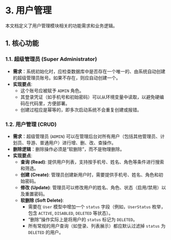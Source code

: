 # 3. 用户管理

本文档定义了用户管理模块相关的功能需求和业务逻辑。

## 1. 核心功能

### 1.1. 超级管理员 (Super Administrator)

*   **需求**：系统初始化时，应检查数据库中是否存在一个唯一的、由系统自动创建的超级管理员账号。如果不存在，则应自动创建一个。
*   **实现要点**:
    *   这个账号应被赋予 `ADMIN` 角色。
    *   其登录凭证（如手机号和初始密码）可以从环境变量中读取，以避免硬编码在代码里，方便部署。
    *   创建过程应是幂等的，即多次启动系统不会重复创建或报错。

### 1.2. 用户管理 (CRUD)

*   **需求**：超级管理员 (`ADMIN`) 可以在管理后台对所有用户（包括其他管理员、计划员、导游、普通用户）进行增、删、改、查操作。
*   **删除逻辑**：删除操作必须是“软删除”，而不是物理删除。
*   **实现要点**:
    *   **查询 (Read)**: 提供用户列表，支持按手机号、姓名、角色等条件进行搜索和筛选。
    *   **创建 (Create)**: 管理员创建新用户时，需要提供手机号、姓名、角色和初始密码。
    *   **修改 (Update)**: 管理员可以修改用户的姓名、角色、状态（启用/禁用）以及重置密码。
    *   **软删除 (Soft Delete)**:
        *   需要在 `User` 模型中增加一个 `status` 字段（例如，`UserStatus` 枚举，包含 `ACTIVE`, `DISABLED`, `DELETED` 等状态）。
        *   “删除”操作实际上是将用户的 `status` 标记为 `DELETED`。
        *   所有常规的用户查询（如登录、列表展示）都应默认过滤掉 `status` 为 `DELETED` 的用户。